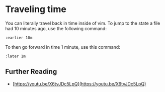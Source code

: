 # Traveling time

You can literally travel back in time inside of vim. To jump to the state a file had 10 minutes ago, use the following command:

```
:earlier 10m
```

To then go forward in time 1 minute, use this command:

```
:later 1m
```

## Further Reading

- [https://youtu.be/X6tvJDc5LpQ](https://youtu.be/X6tvJDc5LpQ)
